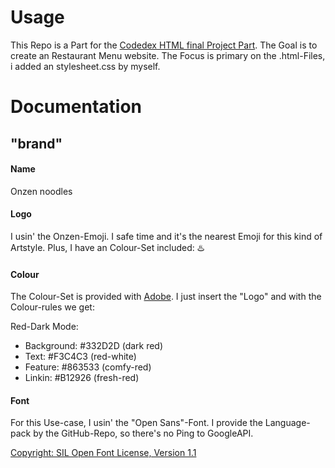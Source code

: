 # Usage
This Repo is a Part for the [Codedex HTML final Project Part](https://www.codedex.io/html/final-project).
The Goal is to create an Restaurant Menu website.
The Focus is primary on the .html-Files, i added an stylesheet.css by myself.
# Documentation

## "brand"

#### Name
Onzen noodles

#### Logo
I usin' the Onzen-Emoji. I safe time and it's the nearest Emoji for this kind of Artstyle. Plus, I have an Colour-Set included:
♨️

#### Colour

The Colour-Set is provided with [Adobe](https://colour.adobe.com). I just insert the "Logo" and with the Colour-rules we get:

Red-Dark Mode:
- Background: #332D2D (dark red)
- Text:       #F3C4C3 (red-white)
- Feature:    #863533 (comfy-red)
- Linkin:     #B12926  (fresh-red)

#### Font

For this Use-case, I usin' the "Open Sans"-Font. I provide the Language-pack by the GitHub-Repo, so there's no Ping to GoogleAPI.

[Copyright: SIL Open Font License, Version 1.1 ](https://fonts.google.com/specimen/Open+Sans/license?preview.text=Onzen%20noodles,%20are%20a%20good%20work-around%20for%20diner,%20breakfast%20and%20more)
